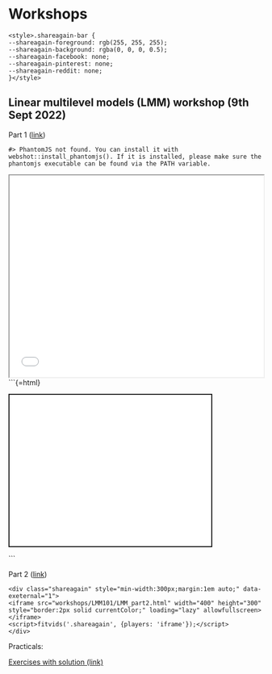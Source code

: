 # Workshops


```{=html}
<style>.shareagain-bar {
--shareagain-foreground: rgb(255, 255, 255);
--shareagain-background: rgba(0, 0, 0, 0.5);
--shareagain-facebook: none;
--shareagain-pinterest: none;
--shareagain-reddit: none;
}</style>
```

## Linear multilevel models (LMM) workshop (9th Sept 2022)


Part 1 ([link](workshops/LMM101/LMM_part1.html))


```
#> PhantomJS not found. You can install it with webshot::install_phantomjs(). If it is installed, please make sure the phantomjs executable can be found via the PATH variable.
```

<iframe src="../workshops/LMM101/LMM_part1.html" width="100%" height="400px" data-external="1"></iframe>
```{=html}
<div class="shareagain" style="min-width:300px;margin:1em auto;" data-exeternal="1">
<iframe src="workshops/LMM101/LMM_part1.html" width="400" height="300" style="border:2px solid currentColor;" loading="lazy" allowfullscreen></iframe>
<script>fitvids('.shareagain', {players: 'iframe'});</script>
</div>
```

Part 2 ([link](workshops/LMM101/LMM_part2.html))


```{=html}
<div class="shareagain" style="min-width:300px;margin:1em auto;" data-exeternal="1">
<iframe src="workshops/LMM101/LMM_part2.html" width="400" height="300" style="border:2px solid currentColor;" loading="lazy" allowfullscreen></iframe>
<script>fitvids('.shareagain', {players: 'iframe'});</script>
</div>
```

Practicals:

[Exercises with solution (link)](workshops/LMM101/exercises/exercises_questions.html)
